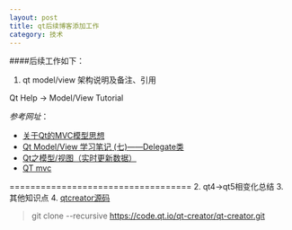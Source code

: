 ```yaml
---
layout: post
title: qt后续博客添加工作
category: 技术
---
```


####后续工作如下：

1. qt model/view 架构说明及备注、引用

Qt Help -> Model/View Tutorial

*参考网址*：

* [关于Qt的MVC模型思想](http://www.cnblogs.com/onlycxue/archive/2013/01/07/2849867.html "qt")
* [Qt Model/View 学习笔记 (七)——Delegate类](http://www.cnblogs.com/takeaction/p/3662275.html "qt")
* [Qt之模型/视图（实时更新数据）](http://blog.sina.com.cn/s/blog_a6fb6cc90101hhse.html "qt")
* [QT mvc](http://bbs.csdn.net/topics/390537417 "qt")

===================================
2. qt4->qt5相变化总结
3. 其他知识点
4. [qtcreator源码](http://wiki.qt.io/Building-Qt-Creator-from-Git "qt")
> git clone --recursive https://code.qt.io/qt-creator/qt-creator.git

